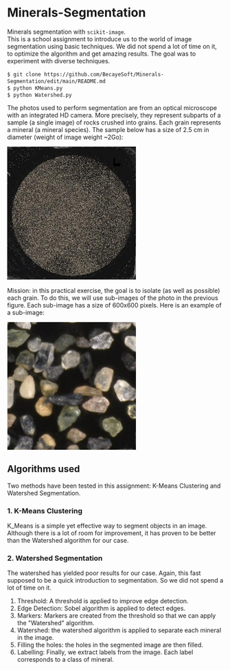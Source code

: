 # Minerals-Segmentation
Minerals segmentation with `scikit-image`. <br/>
This is a school assignment to introduce us to the world of image segmentation using basic techniques. 
We did not spend a lot of time on it, to optimize the algorithm and get amazing results. 
The goal was to experiment with diverse techniques.

```
$ git clone https://github.com/BecayeSoft/Minerals-Segmentation/edit/main/README.md
$ python KMeans.py
$ python Watershed.py
```

The photos used to perform segmentation are from an optical microscope with an integrated HD camera. More precisely, they represent subparts of a sample (a single image) of rocks crushed into grains. Each grain represents a mineral (a mineral species).
The sample below has a size of 2.5 cm in diameter (weight of image weight ~2Go):

![Mashed Rock](https://github.com/BecayeSoft/Minerals-Segmentation/blob/main/images/mashed_rock.png)


Mission: in this practical exercise, the goal is to isolate (as well as possible) each grain. 
To do this, we will use sub-images of the photo in the previous figure. Each sub-image has a size of 600x600 pixels. 
Here is an example of a sub-image:

![Sample of mashed rock](https://github.com/BecayeSoft/Minerals-Segmentation/blob/main/images/mashed_rock_Sample.png)


## Algorithms used
Two methods have been tested in this assignment: K-Means Clustering and Watershed Segmentation.

### 1. K-Means Clustering
K_Means is a simple yet effective way to segment objects in an image.
Although there is a lot of room for improvement, it has proven to be better than the Watershed algorithm for our case.

### 2. Watershed Segmentation
The watershed has yielded poor results for our case. Again, this fast supposed to be a quick introduction to segmentation. 
So we did not spend a lot of time on it.
1. Threshold: A threshold is applied to improve edge detection.
2. Edge Detection: Sobel algorithm is applied to detect edges.
3. Markers: Markers are created from the threshold so that we can apply the "Watershed" algorithm.
4. Watershed: the watershed algorithm is applied to separate each mineral in the image.
5. Filling the holes: the holes in the segmented image are then filled.
6. Labelling: Finally, we extract labels from the image. Each label corresponds to a class of mineral.
